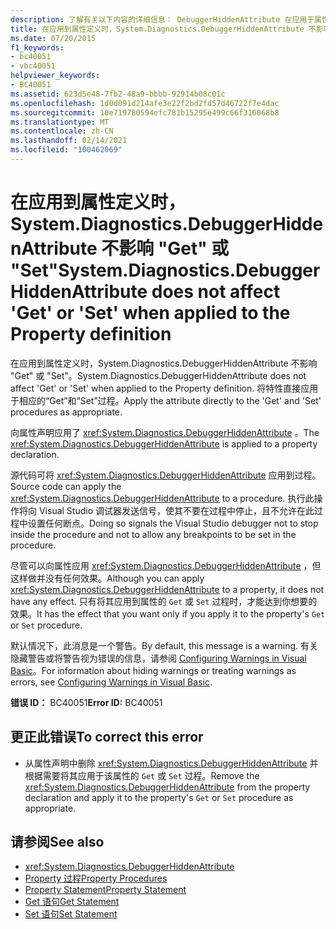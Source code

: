 ```yaml
---
description: 了解有关以下内容的详细信息： DebuggerHiddenAttribute 在应用于属性定义时不会影响 "Get" 或 "Set"
title: 在应用到属性定义时，System.Diagnostics.DebuggerHiddenAttribute 不影响 "Get" 或 "Set"
ms.date: 07/20/2015
f1_keywords:
- bc40051
- vbc40051
helpviewer_keywords:
- BC40051
ms.assetid: 623d5e48-7fb2-48a9-bbbb-92914b08c01c
ms.openlocfilehash: 1d0d091d214afe3e22f2bd2fd57d46722f7e4dac
ms.sourcegitcommit: 10e719780594efc781b15295e499c66f316068b8
ms.translationtype: MT
ms.contentlocale: zh-CN
ms.lasthandoff: 02/14/2021
ms.locfileid: "100462069"
---
```

# <a name="systemdiagnosticsdebuggerhiddenattribute-does-not-affect-get-or-set-when-applied-to-the-property-definition"></a><span data-ttu-id="f3e43-103">在应用到属性定义时，System.Diagnostics.DebuggerHiddenAttribute 不影响 "Get" 或 "Set"</span><span class="sxs-lookup"><span data-stu-id="f3e43-103">System.Diagnostics.DebuggerHiddenAttribute does not affect 'Get' or 'Set' when applied to the Property definition</span></span>

<span data-ttu-id="f3e43-104">在应用到属性定义时，System.Diagnostics.DebuggerHiddenAttribute 不影响 "Get" 或 "Set"。</span><span class="sxs-lookup"><span data-stu-id="f3e43-104">System.Diagnostics.DebuggerHiddenAttribute does not affect 'Get' or 'Set' when applied to the Property definition.</span></span> <span data-ttu-id="f3e43-105">将特性直接应用于相应的“Get”和“Set”过程。</span><span class="sxs-lookup"><span data-stu-id="f3e43-105">Apply the attribute directly to the 'Get' and 'Set' procedures as appropriate.</span></span>  
  
 <span data-ttu-id="f3e43-106">向属性声明应用了 <xref:System.Diagnostics.DebuggerHiddenAttribute> 。</span><span class="sxs-lookup"><span data-stu-id="f3e43-106">The <xref:System.Diagnostics.DebuggerHiddenAttribute> is applied to a property declaration.</span></span>  
  
 <span data-ttu-id="f3e43-107">源代码可将 <xref:System.Diagnostics.DebuggerHiddenAttribute> 应用到过程。</span><span class="sxs-lookup"><span data-stu-id="f3e43-107">Source code can apply the <xref:System.Diagnostics.DebuggerHiddenAttribute> to a procedure.</span></span> <span data-ttu-id="f3e43-108">执行此操作将向 Visual Studio 调试器发送信号，使其不要在过程中停止，且不允许在此过程中设置任何断点。</span><span class="sxs-lookup"><span data-stu-id="f3e43-108">Doing so signals the Visual Studio debugger not to stop inside the procedure and not to allow any breakpoints to be set in the procedure.</span></span>  
  
 <span data-ttu-id="f3e43-109">尽管可以向属性应用 <xref:System.Diagnostics.DebuggerHiddenAttribute> ，但这样做并没有任何效果。</span><span class="sxs-lookup"><span data-stu-id="f3e43-109">Although you can apply <xref:System.Diagnostics.DebuggerHiddenAttribute> to a property, it does not have any effect.</span></span> <span data-ttu-id="f3e43-110">只有将其应用到属性的 `Get` 或 `Set` 过程时，才能达到你想要的效果。</span><span class="sxs-lookup"><span data-stu-id="f3e43-110">It has the effect that you want only if you apply it to the property's `Get` or `Set` procedure.</span></span>  
  
 <span data-ttu-id="f3e43-111">默认情况下，此消息是一个警告。</span><span class="sxs-lookup"><span data-stu-id="f3e43-111">By default, this message is a warning.</span></span> <span data-ttu-id="f3e43-112">有关隐藏警告或将警告视为错误的信息，请参阅 [Configuring Warnings in Visual Basic](/visualstudio/ide/configuring-warnings-in-visual-basic)。</span><span class="sxs-lookup"><span data-stu-id="f3e43-112">For information about hiding warnings or treating warnings as errors, see [Configuring Warnings in Visual Basic](/visualstudio/ide/configuring-warnings-in-visual-basic).</span></span>  
  
 <span data-ttu-id="f3e43-113">**错误 ID：** BC40051</span><span class="sxs-lookup"><span data-stu-id="f3e43-113">**Error ID:** BC40051</span></span>  
  
## <a name="to-correct-this-error"></a><span data-ttu-id="f3e43-114">更正此错误</span><span class="sxs-lookup"><span data-stu-id="f3e43-114">To correct this error</span></span>  
  
- <span data-ttu-id="f3e43-115">从属性声明中删除 <xref:System.Diagnostics.DebuggerHiddenAttribute> 并根据需要将其应用于该属性的 `Get` 或 `Set` 过程。</span><span class="sxs-lookup"><span data-stu-id="f3e43-115">Remove the <xref:System.Diagnostics.DebuggerHiddenAttribute> from the property declaration and apply it to the property's `Get` or `Set` procedure as appropriate.</span></span>  
  
## <a name="see-also"></a><span data-ttu-id="f3e43-116">请参阅</span><span class="sxs-lookup"><span data-stu-id="f3e43-116">See also</span></span>

- <xref:System.Diagnostics.DebuggerHiddenAttribute>
- [<span data-ttu-id="f3e43-117">Property 过程</span><span class="sxs-lookup"><span data-stu-id="f3e43-117">Property Procedures</span></span>](../programming-guide/language-features/procedures/property-procedures.md)
- [<span data-ttu-id="f3e43-118">Property Statement</span><span class="sxs-lookup"><span data-stu-id="f3e43-118">Property Statement</span></span>](../language-reference/statements/property-statement.md)
- [<span data-ttu-id="f3e43-119">Get 语句</span><span class="sxs-lookup"><span data-stu-id="f3e43-119">Get Statement</span></span>](../language-reference/statements/get-statement.md)
- [<span data-ttu-id="f3e43-120">Set 语句</span><span class="sxs-lookup"><span data-stu-id="f3e43-120">Set Statement</span></span>](../language-reference/statements/set-statement.md)
